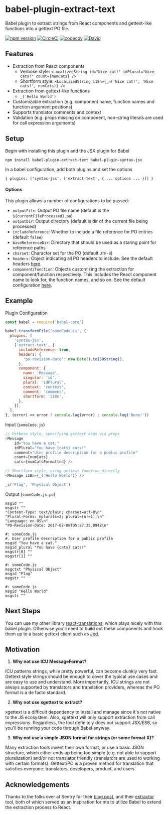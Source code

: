 # babel-plugin-extract-text
Babel plugin to extract strings from React components and gettext-like functions into a gettext PO file.

[![npm version](https://badge.fury.io/js/babel-plugin-extract-text.svg)](https://badge.fury.io/js/babel-plugin-extract-text) [![CircleCI](https://img.shields.io/circleci/project/github/RedSparr0w/node-csgo-parser.svg)](https://circleci.com/gh/rtymchyk/babel-plugin-extract-text) [![codecov](https://codecov.io/gh/rtymchyk/babel-plugin-extract-text/branch/master/graph/badge.svg)](https://codecov.io/gh/rtymchyk/babel-plugin-extract-text) [![David](https://david-dm.org/rtymchyk/babel-plugin-extract-text.svg)](https://david-dm.org/rtymchyk/babel-plugin-extract-text)

## Features
- Extraction from React components
  - Verbose style: `<LocalizedString id="Nice cat!" idPlural="Nice cats!" count={numCats} />`
  - Shortform style: `<LocalizedString i18n={_n('Nice cat!', 'Nice cats!', numCats)} />`
- Extraction from gettext-like functions
  - `_('Hello World')`
- Customizable extraction (e.g. component name, function names and function argument positions)
- Supports translator comments and context
- Validation (e.g. props missing on component, non-string literals are used for call expression arguments)

## Setup
Begin with installing this plugin and the JSX plugin for Babel
```
npm install babel-plugin-extract-text babel-plugin-syntax-jsx
```
In a babel configuration, add both plugins and set the options
```
{ plugins: ['syntax-jsx', ['extract-text', { ... options ... }]] }
```

#### Options
This plugin allows a number of configurations to be passed:
- `outputFile`: Output PO file name (default is the `${currentFileProcessed}.po`)
- `outputDir`: Output directory (default is dir of the current file being processed)
- `includeReference`: Whether to include a file reference for PO entries (default `false`)
- `baseReferenceDir`: Directory that should be used as a staring point for reference paths
- `charset`: Character set for the PO (default `UTF-8`)
- `headers`: Object indicating all PO headers to include. See the default headers [here](https://github.com/rtymchyk/babel-plugin-extract-text/blob/master/src/builders.js#L24).
- `component`/`function`: Objects customizing the extraction for component/function respectively. This includes the React component name to look for, the function names, and so on. See the default configuration [here](https://github.com/rtymchyk/babel-plugin-extract-text/blob/master/src/arguments.js).

## Example
Plugin Configuration
```javascript
const babel = require('babel-core')

babel.transformFile('someCode.js', {
  plugins: [
    'syntax-jsx',
    ['extract-text', {
      includeReference: true,
      headers: {
        'po-revision-date': new Date().toISOString(),
      },
      component: {
        name: 'Message',
        singular: 'id',
        plural: 'idPlural',
        context: 'context',
        comment: 'comment',
        shortform: 'i18n',
      },
    }],
  ],
}, (error) => error ? console.log(error) : console.log('Done!'))
```

Input (`someCode.js`)
```javascript
// Verbose style, specifying gettext args via props
<Message
    id="You have a cat."
    idPlural="You have {cats} cats!"
    comment="User profile description for a public profile"
    count={numCats}
    cats={numCatsFormatted} />

// Shortform style, using gettext function directly
<Message i18n={_('Hello World')} />

_c('Flag', 'Physical Object')
 ```

Output (`someCode.js.po`)
```
msgid ""
msgstr ""
"Content-Type: text/plain; charset=utf-8\n"
"Plural-Forms: nplurals=2; plural=(n!=1);\n"
"Language: en_US\n"
"PO-Revision-Date: 2017-02-08T05:27:35.094Z\n"

#: someCode.js
#. User profile description for a public profile
msgid "You have a cat."
msgid_plural "You have {cats} cats!"
msgstr[0] ""
msgstr[1] ""

#: someCode.js
msgctxt "Physical Object"
msgid "Flag"
msgstr ""

#: someCode.js
msgid "Hello World"
msgstr ""
```

## Next Steps
You can use my other library [react-translations](https://www.npmjs.com/package/react-translations), which plays nicely with this babel plugin. Otherwise you'll need to build out these components and hook them up to a basic gettext client such as [Jed](https://www.npmjs.com/package/jed).

## Motivation
1. <strong>Why not use ICU MessageFormat?</strong>

  ICU patterns strings, while pretty powerful, can become clunkly very fast. Gettext style strings should be enough to cover the typical use cases and are easy to use and understand. More importantly, ICU strings are not always supported by translators and translation providers, whereas the PO format is a de facto standard.

2. <strong>Why not use xgettext to extract?</strong>

  xgettext is a difficult dependency to install and manage since it's not native to the JS ecosystem. Also, xgettext will only support extraction from call expressions. Regardless, the tool definitely does not support JSX/ES6, so you'll be running your code through Babel anyway.

3. <strong>Why not use a simple JSON format for strings (or some format X)?</strong>

  Many extraction tools invent their own format, or use a basic JSON structure, which either ends up being too simple (e.g. not able to support pluralization) and/or not translator friendly (translators are used to working with certain formats). Gettext/PO is a proven method for translation that satisfies everyone: translators, developers, product, and users.

## Acknowledgements
Thanks to the folks over at Sentry for their [blog post](https://blog.sentry.io/2016/01/07/react-i18n.html), and their [extractor](https://github.com/getsentry/babel-gettext-extractor) tool, both of which served as an inspiration for me to utilize Babel to extend the extraction process to React.

